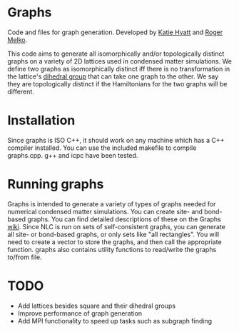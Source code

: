 Graphs
======

Code and files for graph generation. Developed by [Katie Hyatt](http://github.com/kshyatt) and [Roger Melko](http://github.com/rgmelko). 

This code aims to generate all isomorphically and/or topologically distinct graphs on a variety of 2D lattices used in condensed matter simulations. We define two graphs as isomorphically distinct iff there is no transformation in the lattice's [dihedral group](http://en.wikipedia.org/wiki/Dihedral_group) that can take one graph to the other. We say they are topologically distinct if the Hamiltonians for the two graphs will be different.

Installation
============

Since graphs is ISO C++, it should work on any machine which has a C++ compiler installed. You can use the included makefile to compile graphs.cpp. g++ and icpc have been tested. 

Running graphs
==============

Graphs is intended to generate a variety of types of graphs needed for numerical condensed matter simulations. You can create site- and bond-based graphs. You can find detailed descriptions of these on the Graphs [wiki](http://github.com/rgmelko/Graphs/wiki). Since NLC is run on sets of self-consistent graphs, you can generate all site- or bond-based graphs, or only sets like "all rectangles". You will need to create a vector to store the graphs, and then call the appropriate function. graphs also contains utility functions to read/write the graphs to/from file.

TODO
====

- Add lattices besides square and their dihedral groups
- Improve performance of graph generation
- Add MPI functionality to speed up tasks such as subgraph finding 
